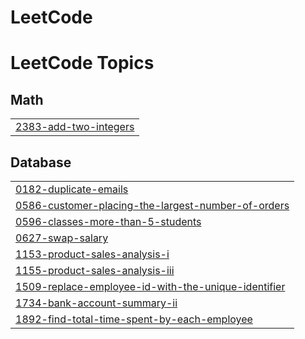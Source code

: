 # LeetCode
<!---LeetCode Topics Start-->
# LeetCode Topics
## Math
|  |
| ------- |
| [2383-add-two-integers](https://github.com/Pranav0913/LeetCode/tree/master/2383-add-two-integers) |
## Database
|  |
| ------- |
| [0182-duplicate-emails](https://github.com/Pranav0913/LeetCode/tree/master/0182-duplicate-emails) |
| [0586-customer-placing-the-largest-number-of-orders](https://github.com/Pranav0913/LeetCode/tree/master/0586-customer-placing-the-largest-number-of-orders) |
| [0596-classes-more-than-5-students](https://github.com/Pranav0913/LeetCode/tree/master/0596-classes-more-than-5-students) |
| [0627-swap-salary](https://github.com/Pranav0913/LeetCode/tree/master/0627-swap-salary) |
| [1153-product-sales-analysis-i](https://github.com/Pranav0913/LeetCode/tree/master/1153-product-sales-analysis-i) |
| [1155-product-sales-analysis-iii](https://github.com/Pranav0913/LeetCode/tree/master/1155-product-sales-analysis-iii) |
| [1509-replace-employee-id-with-the-unique-identifier](https://github.com/Pranav0913/LeetCode/tree/master/1509-replace-employee-id-with-the-unique-identifier) |
| [1734-bank-account-summary-ii](https://github.com/Pranav0913/LeetCode/tree/master/1734-bank-account-summary-ii) |
| [1892-find-total-time-spent-by-each-employee](https://github.com/Pranav0913/LeetCode/tree/master/1892-find-total-time-spent-by-each-employee) |
<!---LeetCode Topics End-->